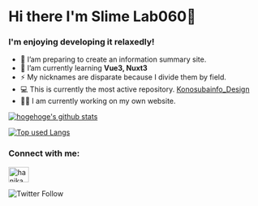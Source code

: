 
<!-- 自己紹介 -->

# Hi there I'm Slime Lab060👋

<h3>I'm enjoying developing it relaxedly!</h3>

- 🔭 I’am preparing to create an information summary site.  
- 🌱 I’am currently learning **Vue3, Nuxt3**    
- ⚡ My nicknames are disparate because I divide them by field.  
- 💻 This is currently the most active repository. [Konosubainfo_Design](https://github.com/slimelab060/Konosubainfo_Design)
- 👨‍💻 I am currently working on my own website.

<!-- リポジトリステータス -->
[![hogehoge's github stats](https://github-readme-stats.vercel.app/api?username=slimelab060&hide=contribs&count_private=true&show_icons=true&theme=vue)](https://github.com/slimelab060/)


<!-- ソースコード統計 -->
[![Top used Langs](https://github-readme-stats.vercel.app/api/top-langs/?username=slimelab060&layout=compact&theme=vue)](https://github.com/slimelab060/)

<h3 align="left">Connect with me:</h3>
<p align="left">
<a href="https://twitter.com/Blue_Sky_060sub" target="blank"><img align="center" src="https://raw.githubusercontent.com/rahuldkjain/github-profile-readme-generator/master/src/images/icons/Social/twitter.svg" alt="hanikamu" height="30" width="40" /></a>
</p>
<img alt="Twitter Follow" src="https://img.shields.io/twitter/follow/Blue_Sky_060sub?color=009ce1&logo=twitter&style=for-the-badge">

